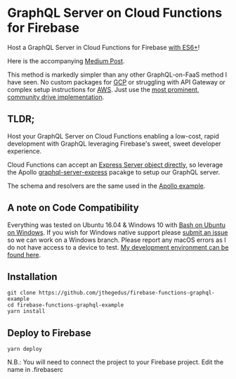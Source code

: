 # GraphQL Server on Cloud Functions for Firebase

Host a GraphQL Server in Cloud Functions for Firebase [with ES6+](https://github.com/jthegedus/firebase-functions-es6-example)!

Here is the accompanying [Medium Post](https://medium.com/@jthegedus/graphql-server-on-cloud-functions-for-firebase-ae97441399c0).

This method is markedly simpler than any other GraphQL-on-FaaS method I have seen. No custom packages for [GCP](https://github.com/nicolasdao/google-graphql-functions) or struggling with API Gateway or complex setup instructions for [AWS](https://github.com/apollographql/graphql-server/tree/master/packages/graphql-server-lambda). Just use the [most prominent, community drive implementation](http://dev.apollodata.com/tools/graphql-server/index.html).

## TLDR;
Host your GraphQL Server on Cloud Functions enabling a low-cost, rapid development with GraphQL leveraging Firebase's sweet, sweet developer experience.

Cloud Functions can accept an [Express Server object directly](http://stackoverflow.com/questions/43579442/cloud-functions-for-firebase-and-express), so leverage the Apollo [graphql-server-express](https://github.com/apollographql/graphql-server) pacakge to setup our GraphQL server.

The schema and resolvers are the same used in the [Apollo example](https://github.com/apollographql/frontpage-server).

## A note on Code Compatibility
Everything was tested on Ubuntu 16.04 & Windows 10 with [Bash on Ubuntu on Windows](https://msdn.microsoft.com/en-au/commandline/wsl/about). If you wish for Windows native support please [submit an issue](https://github.com/jthegedus/firebase-functions-express-example/issues/new) so we can work on a Windows branch. Please report any macOS errors as I do not have access to a device to test. [My development environment can be found here](https://github.com/jthegedus/dotfiles).

## Installation
```
git clone https://github.com/jthegedus/firebase-functions-graphql-example
cd firebase-functions-graphql-example
yarn install
```
## Deploy to Firebase
```
yarn deploy
```
N.B.: You will need to connect the project to your Firebase project. Edit the name in .firebaserc
